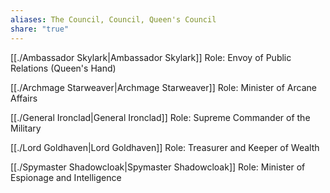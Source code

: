 ```yaml
---
aliases: The Council, Council, Queen's Council
share: "true"
---
```


[[./Ambassador Skylark|Ambassador Skylark]]
Role: Envoy of Public Relations (Queen's Hand)

[[./Archmage Starweaver|Archmage Starweaver]]
Role: Minister of Arcane Affairs

[[./General Ironclad|General Ironclad]]
Role: Supreme Commander of the Military

[[./Lord Goldhaven|Lord Goldhaven]]
Role: Treasurer and Keeper of Wealth

[[./Spymaster Shadowcloak|Spymaster Shadowcloak]]
Role: Minister of Espionage and Intelligence